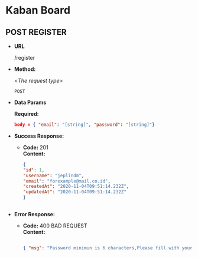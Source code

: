 # Kaban Board

**POST REGISTER**
----
* **URL**

  /register

* **Method:**
  
  <_The request type_>

  `POST` 

* **Data Params**

  **Required:**

    ```json
    body = { "email": "[string]", "password": "[string]"}
    
* **Success Response:**

  * **Code:** 201 <br />
    **Content:** 
    ```json 
    {
    "id": 1,
    "username": "jeplindm",
    "email": "forexample@mail.co.id",
    "createdAt": "2020-11-04T09:51:14.232Z",
    "updatedAt": "2020-11-04T09:51:14.232Z"
    }
 
* **Error Response:**

  * **Code:** 400 BAD REQUEST <br />
    **Content:** 
    ```json

    { "msg": "Password minimun is 6 characters,Please fill with your email,Please write in format email,Please fill with your password,Please fill your username" }